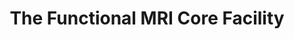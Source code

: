 ---
title: "The Functional MRI Core Facility"
project_id: 
conference_id: ""
presenters:
   - peter_bandettini
summary: "<p>NINDS council meeting</p>"
file: /assets/presentations/T236.ppt
filename: T236.ppt
layout: presentation
---